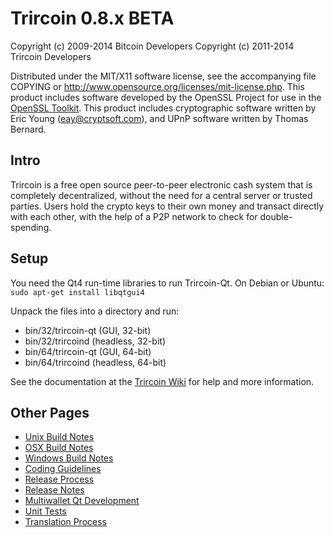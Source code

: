 Trircoin 0.8.x BETA
====================

Copyright (c) 2009-2014 Bitcoin Developers
Copyright (c) 2011-2014 Trircoin Developers

Distributed under the MIT/X11 software license, see the accompanying
file COPYING or http://www.opensource.org/licenses/mit-license.php.
This product includes software developed by the OpenSSL Project for use in the [OpenSSL Toolkit](http://www.openssl.org/). This product includes
cryptographic software written by Eric Young ([eay@cryptsoft.com](mailto:eay@cryptsoft.com)), and UPnP software written by Thomas Bernard.


Intro
---------------------
Trircoin is a free open source peer-to-peer electronic cash system that is
completely decentralized, without the need for a central server or trusted
parties.  Users hold the crypto keys to their own money and transact directly
with each other, with the help of a P2P network to check for double-spending.


Setup
---------------------
You need the Qt4 run-time libraries to run Trircoin-Qt. On Debian or Ubuntu:
	`sudo apt-get install libqtgui4`

Unpack the files into a directory and run:

- bin/32/trircoin-qt (GUI, 32-bit)
- bin/32/trircoind (headless, 32-bit)
- bin/64/trircoin-qt (GUI, 64-bit)
- bin/64/trircoind (headless, 64-bit)

See the documentation at the [Trircoin Wiki](http://trircoin.info)
for help and more information.


Other Pages
---------------------
- [Unix Build Notes](build-unix.md)
- [OSX Build Notes](build-osx.md)
- [Windows Build Notes](build-msw.md)
- [Coding Guidelines](coding.md)
- [Release Process](release-process.md)
- [Release Notes](release-notes.md)
- [Multiwallet Qt Development](multiwallet-qt.md)
- [Unit Tests](unit-tests.md)
- [Translation Process](translation_process.md)
